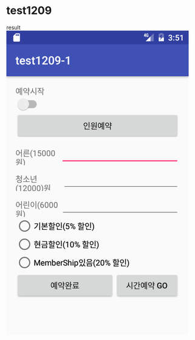 # test1209
result <br>
<img src="https://github.com/ghfjdvk/test1209/blob/master/app/pcs/Screenshot_1481255467.png">
